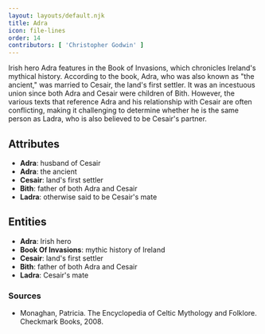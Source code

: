 ```yaml
---
layout: layouts/default.njk
title: Adra
icon: file-lines
order: 14
contributors: [ 'Christopher Godwin' ]
---
```

Irish hero Adra features in the Book of Invasions, which chronicles Ireland's mythical history. According to the book, Adra, who was also known as "the ancient," was married to Cesair, the land's first settler. It was an incestuous union since both Adra and Cesair were children of Bith. However, the various texts that reference Adra and his relationship with Cesair are often conflicting, making it challenging to determine whether he is the same person as Ladra, who is also believed to be Cesair's partner.

## Attributes

- **Adra**: husband of Cesair
- **Adra**: the ancient
- **Cesair**: land's first settler
- **Bith**: father of both Adra and Cesair
- **Ladra**: otherwise said to be Cesair's mate

## Entities

- **Adra**: Irish hero
- **Book Of Invasions**: mythic history of Ireland
- **Cesair**: land's first settler
- **Bith**: father of both Adra and Cesair
- **Ladra**: Cesair's mate

### Sources

- Monaghan, Patricia. The Encyclopedia of Celtic Mythology and Folklore. Checkmark Books, 2008.

